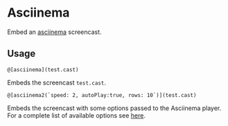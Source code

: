 <!--
author:   Tilman Schieber
email:    tilman.schieber@tu-berlin.de
script:   https://cdn.jsdelivr.net/npm/asciinema-player@3.8.0/dist/bundle/asciinema-player.min.js
link:     https://cdn.jsdelivr.net/npm/asciinema-player@3.8.0/dist/bundle/asciinema-player.min.css

@asciinema: @asciinema_helper(@uid,``,@0)

@asciinema2: @asciinema_helper(@uid,`@0`,@1)

@asciinema_helper
<div id="id_@0"></div>
<script run-once modify="false">
  var _=AsciinemaPlayer.create('@2', document.getElementById('id_@0'),{@1});
</script>
@end
-->


# Asciinema
Embed an [asciinema](https://asciinema.org/) screencast.

## Usage


```
@[asciinema](test.cast)
```
Embeds the screencast `test.cast`.

```
@[asciinema2(`speed: 2, autoPlay:true, rows: 10`)](test.cast)
```

Embeds the screencast with some options passed to the Asciinema player.
For a complete list of available options see [here](https://docs.asciinema.org/manual/player/options/).